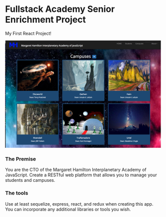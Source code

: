 # Fullstack Academy Senior Enrichment Project
My First React Project!

![Alt text](public/images/screen.png?raw=true "MH")

### The Premise

You are the CTO of the Margaret Hamilton Interplanetary Academy of JavaScript. Create a RESTful web platform that allows you to manage your students and campuses.

### The tools

Use at least sequelize, express, react, and redux when creating this app. You can incorporate any additional libraries or tools you wish.
